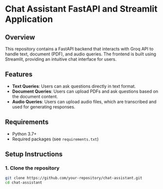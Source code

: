 # Chat Assistant FastAPI and Streamlit Application

## Overview
This repository contains a FastAPI backend that interacts with Groq API to handle text, document (PDF), and audio queries. The frontend is built using Streamlit, providing an intuitive chat interface for users.

## Features
- **Text Queries**: Users can ask questions directly in text format.
- **Document Queries**: Users can upload PDFs and ask questions based on the document content.
- **Audio Queries**: Users can upload audio files, which are transcribed and used for generating responses.

## Requirements
- Python 3.7+
- Required packages (see `requirements.txt`)

## Setup Instructions

### 1. Clone the repository
```bash
git clone https://github.com/your-repository/chat-assistant.git
cd chat-assistant

